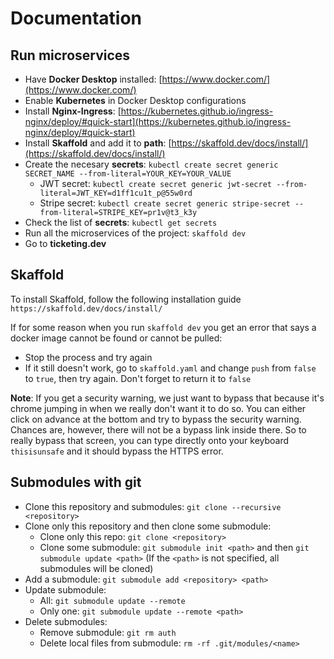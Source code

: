 # Documentation

## Run microservices
- Have __Docker Desktop__ installed: [https://www.docker.com/](https://www.docker.com/)
- Enable __Kubernetes__ in Docker Desktop configurations
- Install __Nginx-Ingress__: [https://kubernetes.github.io/ingress-nginx/deploy/#quick-start](https://kubernetes.github.io/ingress-nginx/deploy/#quick-start)
- Install __Skaffold__ and add it to __path__: [https://skaffold.dev/docs/install/](https://skaffold.dev/docs/install/)
- Create the necesary __secrets__: `kubectl create secret generic SECRET_NAME --from-literal=YOUR_KEY=YOUR_VALUE`
  - JWT secret: `kubectl create secret generic jwt-secret --from-literal=JWT_KEY=d1ff1cu1t_p@55w0rd`
  - Stripe secret: `kubectl create secret generic stripe-secret --from-literal=STRIPE_KEY=pr1v@t3_k3y`
- Check the list of __secrets__: `kubectl get secrets`
- Run all the microservices of the project: `skaffold dev`
- Go to __ticketing.dev__

## Skaffold
To install Skaffold, follow the following installation guide `https://skaffold.dev/docs/install/`

If for some reason when you run `skaffold dev` you get an error that says a docker image cannot be found or cannot be pulled:
- Stop the process and try again
- If it still doesn't work, go to `skaffold.yaml` and change `push` from `false` to `true`, then try again. Don't forget to return it to `false`

__Note__: If you get a security warning, we just want to bypass that because it's chrome jumping in when we really don't want it to do so. You can either click on advance at the bottom and try to bypass the security warning. Chances are, however, there will not be a bypass link inside there. So to really bypass that screen, you can type directly onto your keyboard `thisisunsafe` and it should bypass the HTTPS error.

## Submodules with git
- Clone this repository and submodules: `git clone --recursive <repository>`
- Clone only this repository and then clone some submodule:
  - Clone only this repo: `git clone <repository>`
  - Clone some submodule: `git submodule init <path>` and then `git submodule update <path>` (If the `<path>` is not specified, all submodules will be cloned)
- Add a submodule: `git submodule add <repository> <path>`
- Update submodule: 
  - All: `git submodule update --remote`
  - Only one: `git submodule update --remote <path>`
- Delete submodules:
  - Remove submodule: `git rm auth`
  - Delete local files from submodule: `rm -rf .git/modules/<name>`
